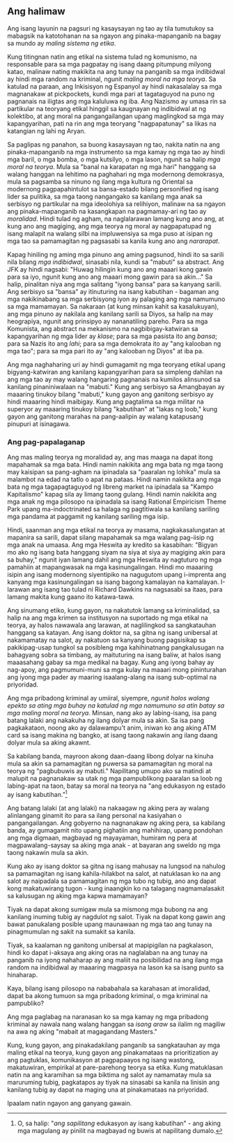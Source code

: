 ## Ang halimaw

Ang isang layunin na pagsuri ng kasaysayan ng tao ay tila tumutukoy sa mabagsik na katotohanan na sa ngayon ang pinaka-mapanganib na bagay sa mundo ay *maling sistema ng etika*.

Kung titingnan natin ang etikal na sistema tulad ng komunismo, na responsable para sa mga pagpatay ng isang daang pitumpung milyong katao, malinaw nating makikita na ang tunay na panganib sa mga indibidwal ay hindi mga random na kriminal, ngunit *maling moral na mga teorya*. Sa katulad na paraan, ang Inkisisyon ng Espanyol ay hindi nakasalalay sa mga magnanakaw at pickpockets, kundi mga pari at tagataguyod na puno ng pagnanais na iligtas ang mga kaluluwa ng iba. Ang Nazismo ay umasa rin sa partikular na teoryang etikal hinggil sa kaugnayan ng indibidwal at ng kolektibo, at ang moral na pangangailangan upang maglingkod sa mga may kapangyarihan, pati na rin ang mga teoryang "nagpapatunay" sa likas na katangian ng lahi ng Aryan.

Sa paglipas ng panahon, sa buong kasaysayan ng tao, nakita natin na ang pinaka-mapanganib na mga instrumento sa mga kamay ng mga tao ay hindi mga baril, o mga bomba, o mga kutsilyo, o mga lason, ngunit sa halip *mga moral na teorya*. Mula sa "banal na karapatan ng mga hari" hanggang sa walang hanggan na lehitimo na paghahari ng mga modernong demokrasya, mula sa pagsamba sa ninuno ng ilang mga kultura ng Oriental sa modernong pagpapahintulot sa bansa-estado bilang personified ng isang lider sa pulitika, sa mga taong nangangako sa kanilang mga anak sa serbisyo ng partikular na mga ideolohiya sa relihiyon, malinaw na sa ngayon ang pinaka-mapanganib na kasangkapan na pagmamay-ari ng tao ay *moralidad*. Hindi tulad ng agham, na naglalarawan lamang kung ano ang, at kung ano ang magiging, ang mga teorya ng moral ay nagpapatupad ng isang malapit na walang silbi na impluwensiya sa mga puso at isipan ng mga tao sa pamamagitan ng pagsasabi sa kanila kung ano ang *nararapat*.

Kapag hiniling ng aming mga pinuno ang aming pagsunod, hindi ito sa sarili nila bilang *mga indibidwal*, sinasabi nila, kundi sa "mabuti" sa abstract. Ang JFK ay hindi nagsabi: "Huwag hilingin kung ano ang maaari kong gawin para sa iyo, ngunit kung ano ang maaari mong gawin para sa akin..." Sa halip, pinalitan niya ang mga salitang "iyong bansa" para sa kanyang sarili. Ang serbisyo sa "bansa" ay itinuturing na isang kabutihan - bagaman ang mga nakikinabang sa mga serbisyong iyon ay palaging ang mga namumuno sa mga mamamayan. Sa nakaraan (at kung minsan kahit sa kasalukuyan), ang mga pinuno ay nakilala ang kanilang sarili sa Diyos, sa halip na may heograpiya, ngunit ang prinsipyo ay nananatiling pareho. Para sa mga Komunista, ang abstract na mekanismo na nagbibigay-katwiran sa kapangyarihan ng mga lider ay *klase*; para sa mga pasista ito ang *bansa*; para sa Nazis ito ang *lahi*; para sa mga demokrata ito ay "ang kalooban ng mga tao"; para sa mga pari ito ay "ang kalooban ng Diyos" at iba pa.

Ang mga naghaharing uri ay hindi gumagamit ng mga teoryang etikal upang bigyang-katwiran ang kanilang kapangyarihan para sa simpleng dahilan na ang mga tao ay may walang hangaring pagnanais na kumilos alinsunod sa kanilang pinaniniwalaan na "mabuti." Kung ang serbisyo sa Amangbayan ay maaaring tinukoy bilang "mabuti," kung gayon ang ganitong serbisyo ay hindi maaaring hindi maibigay. Kung ang pagtalima sa mga militar na superyor ay maaaring tinukoy bilang "kabutihan" at "lakas ng loob," kung gayon ang ganitong marahas na pang-aalipin ay walang katapusang pinupuri at isinagawa.

### Ang pag-papalaganap

Ang mas maling teorya ng moralidad ay, ang mas maaga na dapat itong mapahamak sa mga bata. Hindi namin nakikita ang mga bata ng mga taong may kaisipan sa pang-agham na ipinadala sa "paaralan ng lohika" mula sa malambot na edad na tatlo o apat na pataas. Hindi namin nakikita ang mga bata ng mga tagapagtaguyod ng libreng market na ipinadala sa "Kampo Kapitalismo" kapag sila ay limang taong gulang. Hindi namin nakikita ang mga anak ng mga pilosopo na ipinadala sa isang Rational Empiricism Theme Park upang ma-indoctrinated sa halaga ng pagtitiwala sa kanilang sariling mga pandama at paggamit ng kanilang sariling mga isip.

Hindi, saanman ang mga etikal na teorya ay masama, nagkakasalungatan at mapanira sa sarili, dapat silang mapahamak sa mga walang pag-iisip ng mga anak na umaasa. Ang mga Heswita ay kredito sa kasabihan: "Bigyan mo ako ng isang bata hanggang siyam na siya at siya ay magiging akin para sa buhay," ngunit iyan lamang dahil ang mga Heswita ay nagtuturo ng mga pamahiin at mapangwasak na mga kasinungalingan. Hindi mo maaaring isipin ang isang modernong siyentipiko na nagugutom upang i-imprenta ang kanyang mga kasinungalingan sa isang bagong kamalayan na kamalayan. I-larawan ang isang tao tulad ni Richard Dawkins na nagsasabi sa itaas, para lamang makita kung gaano ito katawa-tawa.

Ang sinumang etiko, kung gayon, na nakatutok lamang sa kriminalidad, sa halip na ang mga krimen sa institusyon na suportado ng mga etikal na teorya, ay halos nawawala ang larawan, at naglilingkod sa sangkatauhan hanggang sa katayan. Ang isang doktor na, sa gitna ng isang unibersal at nakamamatay na salot, ay nakatuon sa kanyang buong pagsisikap sa pakikipag-usap tungkol sa posibleng mga kahihinatnang pangkalusugan na bahagyang sobra sa timbang, ay maituturing na isang baliw, at halos isang maaasahang gabay sa mga medikal na bagay. Kung ang iyong bahay ay nag-apoy, ang pagmumuni-muni sa mga kulay na maaari mong pininturahan ang iyong mga pader ay maaring isaalang-alang na isang sub-optimal na priyoridad.

Ang mga pribadong kriminal ay umiiral, siyempre, *ngunit halos walang epekto sa ating mga buhay na katulad ng mga namumuno sa atin batay sa mga maling moral na teorya*. Minsan, nang ako ay labing-isang, isa pang batang lalaki ang nakakuha ng ilang dolyar mula sa akin. Sa isa pang pagkakataon, noong ako ay dalawampu't anim, iniwan ko ang aking ATM card sa isang makina ng bangko, at isang taong nakawin ang ilang daang dolyar mula sa aking akawnt.

Sa kabilang banda, mayroon akong daan-daang libong dolyar na kinuha mula sa akin sa pamamagitan ng puwersa sa pamamagitan ng moral na teorya ng "pagbubuwis ay mabuti." Napilitang umupo ako sa matindi at malupit na pagnanakaw sa utak ng mga pampublikong paaralan sa loob ng labing-apat na taon, batay sa moral na teorya na "ang edukasyon ng estado ay isang kabutihan.”[^12]

Ang batang lalaki (at ang lalaki) na nakaagaw ng aking pera ay walang alinlangang ginamit ito para sa ilang personal na kasiyahan o pangangailangan. Ang gobyerno na nagnanakaw ng aking pera, sa kabilang banda, ay gumagamit nito upang pighatiin ang mahihirap, upang pondohan ang mga digmaan, magbayad ng mayayaman, humiram ng pera at magpawalang-saysay sa aking mga anak - at bayaran ang sweldo ng mga taong nakawin mula sa akin.

Kung ako ay isang doktor sa gitna ng isang mahusay na lungsod na nahulog sa pamamagitan ng isang kahila-hilakbot na salot, at natuklasan ko na ang salot ay naipadala sa pamamagitan ng mga tubo ng tubig, ano ang dapat kong makatuwirang tugon - kung inaangkin ko na talagang nagmamalasakit sa kalusugan ng aking mga kapwa mamamayan?

Tiyak na dapat akong sumigaw mula sa mismong mga bubong na ang kanilang inuming tubig ay nagdulot ng salot. Tiyak na dapat kong gawin ang bawat panukalang posible upang maunawaan ng mga tao ang tunay na pinagmumulan ng sakit na sumakit sa kanila.

Tiyak, sa kaalaman ng ganitong unibersal at mapipigilan na pagkalason, hindi ko dapat i-aksaya ang aking oras na naglalaban na ang tunay na panganib na iyong nahaharap ay ang maliit na posibilidad na ang ilang mga random na indibidwal ay maaaring magpasya na lason ka sa isang punto sa hinaharap.

Kaya, bilang isang pilosopo na nababahala sa karahasan at imoralidad, dapat ba akong tumuon sa mga pribadong kriminal, o mga kriminal na pampubliko?

Ang mga paglabag na naranasan ko sa mga kamay ng mga pribadong kriminal ay nawala nang walang hanggan sa *isang araw* sa ilalim ng magiliw na awa ng aking "mabait at magagandang Masters."

Kung, kung gayon, ang pinakadakilang panganib sa sangkatauhan ay mga maling etikal na teorya, kung gayon ang pinakamataas na prioritization ay ang pagtuklas, komunikasyon at pagpapaayos ng isang wastong, makatuwiran, empirikal at pare-parehong teorya sa etika. Kung matuklasan natin na ang karamihan sa mga biktima ng salot ay namamatay mula sa maruruming tubig, pagkatapos ay tiyak na sinasabi sa kanila na linisin ang kanilang tubig ay dapat na maging una at pinakamataas na priyoridad.

Ipaalam natin ngayon ang ganyang gawain.

[^12]: O, sa halip: "*ang sapilitang* edukasyon ay isang kabutihan" - ang aking mga magulang ay pinilit na magbayad ng buwis at napilitang dumalo. 
